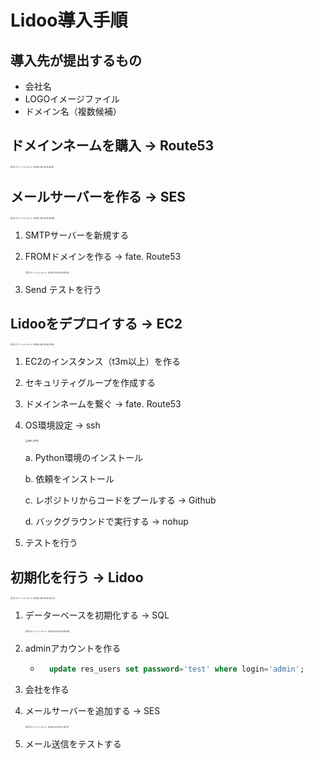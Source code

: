 # Lidoo導入手順





## 導入先が提出するもの

- 会社名
- LOGOイメージファイル
- ドメイン名（複数候補）



## ドメインネームを購入 → Route53

<img src="https://tva1.sinaimg.cn/large/e6c9d24egy1h2x2bns9x2j21yf0u0wie.jpg" alt="スクリーンショット 2022-06-05 9.29.10" style="zoom: 25%;" />













## メールサーバーを作る → SES

<img src="/Users/zmn/Library/Application Support/typora-user-images/スクリーンショット 2022-06-05 9.29.46.png" alt="スクリーンショット 2022-06-05 9.29.46" style="zoom:25%;" />

1. SMTPサーバーを新規する 

2. FROMドメインを作る → fate. Route53

    <img src="https://tva1.sinaimg.cn/large/e6c9d24egy1h2x2d5rtjpj21pu0r8ju4.jpg" alt="スクリーンショット 2022-06-05 9.30.22" style="zoom:25%;" />

3. Send テストを行う









## Lidooをデプロイする → EC2

<img src="/Users/zmn/Library/Application Support/typora-user-images/スクリーンショット 2022-06-05 9.31.06.png" alt="スクリーンショット 2022-06-05 9.31.06" style="zoom:25%;" />

1. EC2のインスタンス（t3m以上）を作る

2. セキュリティグループを作成する

3. ドメインネームを繋ぐ → fate. Route53 

4. OS環境設定 → ssh

    <img src="/Users/zmn/Downloads/IMG_4083.JPG" alt="IMG_4083" style="zoom: 25%;" />

    a. Python環境のインストール

    b. 依頼をインストール

    c. レポジトリからコードをプールする → Github

    d. バックグラウンドで実行する → nohup

5. テストを行う





## 初期化を行う → Lidoo

<img src="/Users/zmn/Library/Application Support/typora-user-images/スクリーンショット 2022-06-05 9.40.23.png" alt="スクリーンショット 2022-06-05 9.40.23" style="zoom: 25%;" />

1. データーベースを初期化する → SQL

    <img src="/Users/zmn/Library/Application Support/typora-user-images/スクリーンショット 2022-06-05 9.39.45.png" alt="スクリーンショット 2022-06-05 9.39.45" style="zoom: 25%;" />

2. adminアカウントを作る

    - ```sql
        update res_users set password='test' where login='admin';
        ```

3. 会社を作る

4. メールサーバーを追加する → SES

    <img src="/Users/zmn/Library/Application Support/typora-user-images/スクリーンショット 2022-06-05 9.41.37.png" alt="スクリーンショット 2022-06-05 9.41.37" style="zoom: 25%;" />

5. メール送信をテストする

